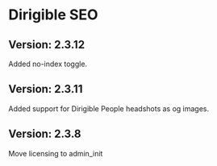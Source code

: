 # Dirigible SEO

## Version: 2.3.12

Added no-index toggle.

## Version: 2.3.11

Added support for Dirigible People headshots as og images.

## Version: 2.3.8

Move licensing to admin_init

